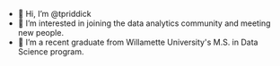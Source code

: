 - 👋 Hi, I’m @tpriddick
- 👀 I’m interested in joining the data analytics community and meeting new people.
- 🌱 I’m a recent graduate from Willamette University's M.S. in Data Science program.

<!---
tpriddick/tpriddick is a ✨ special ✨ repository because its `README.md` (this file) appears on your GitHub profile.
You can click the Preview link to take a look at your changes.
--->
